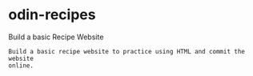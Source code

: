 # odin-recipes

Build a basic Recipe Website

    Build a basic recipe website to practice using HTML and commit the website
    online.
